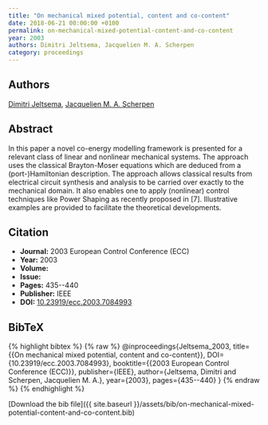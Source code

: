 ```yaml
---
title: "On mechanical mixed potential, content and co-content"
date: 2018-06-21 00:00:00 +0100
permalink: on-mechanical-mixed-potential-content-and-co-content
year: 2003
authors: Dimitri Jeltsema, Jacquelien M. A. Scherpen
category: proceedings
---
```

 
## Authors
[Dimitri Jeltsema](authors/dimitri-jeltsema), [Jacquelien M. A. Scherpen](authors/jacquelien-m-a-scherpen)
 
## Abstract
In this paper a novel co-energy modelling framework is presented for a relevant class of linear and nonlinear mechanical systems. The approach uses the classical Brayton-Moser equations which are deduced from a (port-)Hamiltonian description. The approach allows classical results from electrical circuit synthesis and analysis to be carried over exactly to the mechanical domain. It also enables one to apply (nonlinear) control techniques like Power Shaping as recently proposed in [7]. Illustrative examples are provided to facilitate the theoretical developments.
 
## Citation
- **Journal:** 2003 European Control Conference (ECC)
- **Year:** 2003
- **Volume:** 
- **Issue:** 
- **Pages:** 435--440
- **Publisher:** IEEE
- **DOI:** [10.23919/ecc.2003.7084993](https://doi.org/10.23919/ecc.2003.7084993)
 
## BibTeX
{% highlight bibtex %}
{% raw %}
@inproceedings{Jeltsema_2003,
  title={{On mechanical mixed potential, content and co-content}},
  DOI={10.23919/ecc.2003.7084993},
  booktitle={{2003 European Control Conference (ECC)}},
  publisher={IEEE},
  author={Jeltsema, Dimitri and Scherpen, Jacquelien M. A.},
  year={2003},
  pages={435--440}
}
{% endraw %}
{% endhighlight %}
 
[Download the bib file]({{ site.baseurl }}/assets/bib/on-mechanical-mixed-potential-content-and-co-content.bib)
 
